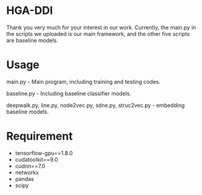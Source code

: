 # HGA-DDI

Thank you very much for your interest in our work. Currently, the main.py in the scripts we uploaded is our main framework, and the other five scripts are baseline models.

# Usage

main.py - Main program, including training and testing codes.

baseline.py - Including baseline classifier models.

deepwalk.py, line.py, node2vec.py, sdne.py, struc2vec.py - embedding baseline models.

# Requirement

- tensorflow-gpu==1.8.0
- cudatoolkit==9.0
- cudnn==7.0
- networkx
- pandas
- scipy

